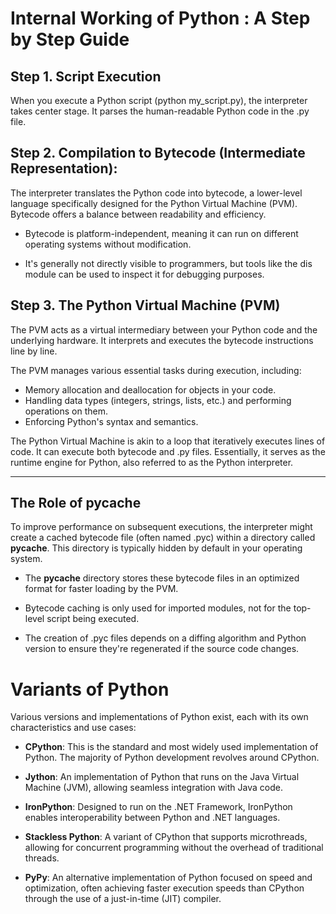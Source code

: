 # Internal Working of Python : A Step by Step Guide

## Step 1. Script Execution

When you execute a Python script (python my_script.py), the interpreter takes center stage. It parses the human-readable Python code in the .py file.

## Step 2. Compilation to Bytecode (Intermediate Representation):

The interpreter translates the Python code into bytecode, a lower-level language specifically designed for the Python Virtual Machine (PVM). Bytecode offers a balance between readability and efficiency.

- Bytecode is platform-independent, meaning it can run on different operating systems without modification.

- It's generally not directly visible to programmers, but tools like the dis module can be used to inspect it for debugging purposes.

## Step 3. The Python Virtual Machine (PVM)

The PVM acts as a virtual intermediary between your Python code and the underlying hardware. It interprets and executes the bytecode instructions line by line.

The PVM manages various essential tasks during execution, including:

- Memory allocation and deallocation for objects in your code.
- Handling data types (integers, strings, lists, etc.) and performing operations on them.
- Enforcing Python's syntax and semantics.

The Python Virtual Machine is akin to a loop that iteratively executes lines of code. It can execute both bytecode and .py files. Essentially, it serves as the runtime engine for Python, also referred to as the Python interpreter.

<hr></hr>

## The Role of __pycache__

To improve performance on subsequent executions, the interpreter might create a cached bytecode file (often named .pyc) within a directory called __pycache__. This directory is typically hidden by default in your operating system.

- The __pycache__ directory stores these bytecode files in an optimized format for faster loading by the PVM.

- Bytecode caching is only used for imported modules, not for the top-level script being executed.

- The creation of .pyc files depends on a diffing algorithm and Python version to ensure they're regenerated if the source code changes.

# Variants of Python

Various versions and implementations of Python exist, each with its own characteristics and use cases:

- **CPython**: This is the standard and most widely used implementation of Python. The majority of Python development revolves around CPython.

- **Jython**: An implementation of Python that runs on the Java Virtual Machine (JVM), allowing seamless integration with Java code.

- **IronPython**: Designed to run on the .NET Framework, IronPython enables interoperability between Python and .NET languages.

- **Stackless Python**: A variant of CPython that supports microthreads, allowing for concurrent programming without the overhead of traditional threads.

- **PyPy**: An alternative implementation of Python focused on speed and optimization, often achieving faster execution speeds than CPython through the use of a just-in-time (JIT) compiler.




